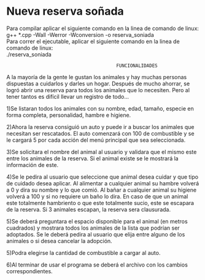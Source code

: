 # Nueva reserva soñada

Para compilar aplicar el siguiente comando en la linea de comando de linux:  
        g++ *.cpp -Wall -Werror -Wconversion -o reserva_soniada  
Para correr el ejecutable, aplicar el siguiente comando en la linea de comando de linux:  
        ./reserva_soniada

                                            FUNCIONALIDADES

A la mayoría de la gente le gustan los animales y hay muchas personas dispuestas a cuidarlos y darles un
hogar. Después de mucho ahorrar, se logró abrir una reserva para todos los animales que lo necesiten.
Pero al tener tantos es difícil llevar un registro de todo...

1)Se listaran todos los animales con su nombre, edad, tamaño, especie en forma completa,
personalidad, hambre e higiene.

2)Ahora la reserva consiguió un auto y puede ir a buscar los animales que necesitan ser rescatados. El
auto comenzará con 100 de combustible y se le cargará 5 por cada acción del menú principal que sea
seleccionada.

3)Se solicitara el nombre del animal al usuario y validara que el mismo este entre los animales de la
reserva. Si el animal existe se le mostrará la información de este.

4)Se le pedira al usuario que seleccione que animal desea cuidar y que tipo de cuidado desea aplicar. Al alimentar a cualquier animal su hambre volverá a 0 y dira su nombre y lo que comió.
Al bañar a cualquier animal su higiene volverá a 100 y si no requiere un baño lo dira.
En caso de que un animal este totalmente hambriento o que este totalmente sucio, este se escapara de la reserva. Si 3 animales escapan, la reserva sera clausurada.

5)Se deberá preguntara el espacio disponible para el animal (en metros cuadrados) y mostrara todos los
animales de la lista que podrían ser adoptados.
Se le deberá pedira al usuario que elija entre alguno de los animales o si desea cancelar la adopción. 

5)Podra elegirse la cantidad de combustible a cargar al auto.

6)Al terminar de usar el programa se deberá el archivo con los cambios correspondientes.
